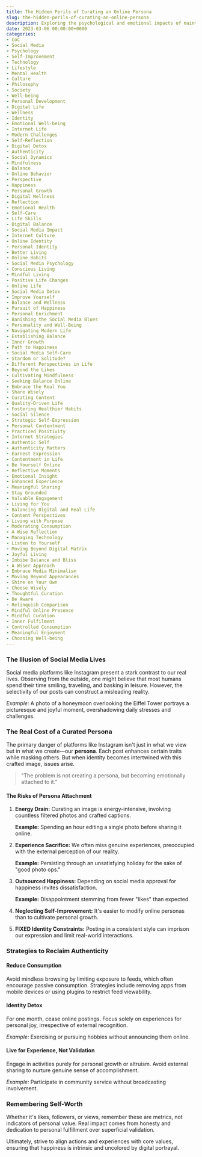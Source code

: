 ```yaml
---
title: The Hidden Perils of Curating an Online Persona
slug: the-hidden-perils-of-curating-an-online-persona
description: Exploring the psychological and emotional impacts of maintaining a curated persona on social media.
date: 2023-03-06 00:00:00+0000
categories:
- CoC
- Social Media
- Psychology
- Self-Improvement
- Technology
- Lifestyle
- Mental Health
- Culture
- Philosophy
- Society
- Well-being
- Personal Development
- Digital Life
- Wellness
- Identity
- Emotional Well-being
- Internet Life
- Modern Challenges
- Self-Reflection
- Digital Detox
- Authenticity
- Social Dynamics
- Mindfulness
- Balance
- Online Behavior
- Perspective
- Happiness
- Personal Growth
- Digital Wellness
- Reflection
- Emotional Health
- Self-Care
- Life Skills
- Digital Balance
- Social Media Impact
- Internet Culture
- Online Identity
- Personal Identity
- Better Living
- Online Habits
- Social Media Psychology
- Conscious Living
- Mindful Living
- Positive Life Changes
- Online Life
- Social Media Detox
- Improve Yourself
- Balance and Wellness
- Pursuit of Happiness
- Personal Enrichment
- Banishing the Social Media Blues
- Personality and Well-Being
- Navigating Modern Life
- Establishing Balance
- Inner Growth
- Path to Happiness
- Social Media Self-Care
- Stardom or Solitude?
- Different Perspectives in Life
- Beyond the Likes
- Cultivating Mindfulness
- Seeking Balance Online
- Embrace the Real You
- Share Wisely
- Curating Content
- Quality-Driven Life
- Fostering Healthier Habits
- Social Silence
- Strategic Self-Expression
- Personal Contentment
- Practiced Positivity
- Internet Strategies
- Authentic Self
- Authenticity Matters
- Earnest Expression
- Contentment in Life
- Be Yourself Online
- Reflective Moments
- Emotional Insight
- Enhanced Experience
- Meaningful Sharing
- Stay Grounded
- Valuable Engagement
- Living for You
- Balancing Digital and Real Life
- Content Perspectives
- Living with Purpose
- Moderating Consumption
- A Wise Reflection
- Managing Technology
- Listen to Yourself
- Moving Beyond Digital Matrix
- Joyful Living
- Imbibe Balance and Bliss
- A Wiser Approach
- Embrace Media Minimalism
- Moving Beyond Appearances
- Shine on Your Own
- Choose Wisely
- Thoughtful Curation
- Be Aware
- Relinquish Comparison
- Mindful Online Presence
- Mindful Curation
- Inner Fulfilment
- Controlled Consumption
- Meaningful Enjoyment
- Choosing Well-being
---
```


### The Illusion of Social Media Lives

Social media platforms like Instagram present a stark contrast to our real lives. Observing from the outside, one might believe that most humans spend their time smiling, traveling, and basking in leisure. However, the selectivity of our posts can construct a misleading reality.

*Example:* A photo of a honeymoon overlooking the Eiffel Tower portrays a picturesque and joyful moment, overshadowing daily stresses and challenges.

### The Real Cost of a Curated Persona

The primary danger of platforms like Instagram isn't just in what we view but in what we create—our **persona**. Each post enhances certain traits while masking others. But when identity becomes intertwined with this crafted image, issues arise.

> "The problem is not creating a persona, but becoming emotionally attached to it."

#### The Risks of Persona Attachment

1. **Energy Drain:** Curating an image is energy-intensive, involving countless filtered photos and crafted captions.

   **Example:** Spending an hour editing a single photo before sharing it online.

2. **Experience Sacrifice:** We often miss genuine experiences, preoccupied with the external perception of our reality.

   **Example:** Persisting through an unsatisfying holiday for the sake of "good photo ops."  

3. **Outsourced Happiness:** Depending on social media approval for happiness invites dissatisfaction.

   **Example:** Disappointment stemming from fewer "likes" than expected.

4. **Neglecting Self-Improvement:** It's easier to modify online personas than to cultivate personal growth.

5. **FIXED Identity Constraints:** Posting in a consistent style can imprison our expression and limit real-world interactions.

### Strategies to Reclaim Authenticity

#### Reduce Consumption

Avoid mindless browsing by limiting exposure to feeds, which often encourage passive consumption. Strategies include removing apps from mobile devices or using plugins to restrict feed viewability.

#### Identity Detox

For one month, cease online postings. Focus solely on experiences for personal joy, irrespective of external recognition.

*Example:* Exercising or pursuing hobbies without announcing them online.

#### Live for Experience, Not Validation

Engage in activities purely for personal growth or altruism. Avoid external sharing to nurture genuine sense of accomplishment.

*Example:* Participate in community service without broadcasting involvement.

### Remembering Self-Worth

Whether it's likes, followers, or views, remember these are metrics, not indicators of personal value. Real impact comes from honesty and dedication to personal fulfillment over superficial validation.

Ultimately, strive to align actions and experiences with core values, ensuring that happiness is intrinsic and uncolored by digital portrayal.
